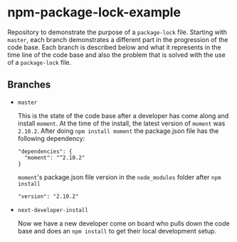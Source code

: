 # npm-package-lock-example
Repository to demonstrate the purpose of a `package-lock` file.  Starting with `master`, each branch demonstrates a different part in the progression of the code base.  Each branch is described below and what it represents in the time line of the code base and also the problem that is solved with the use of a `package-lock` file.


## Branches
* `master`
  
  This is the state of the code base after a developer has come along and install `moment`.  At the time of the install, the latest version of `moment` was `2.10.2`.  After doing `npm install moment` the package.json file has the following dependency:
  ```
  "dependencies": {
    "moment": "^2.10.2"
  }
  ```

  `moment`'s package.json file version in the `node_modules` folder after `npm install`
  ```
  "version": "2.10.2"
  ```

* `next-developer-install`
  
  Now we have a new developer come on board who pulls down the code base and does an `npm install` to get their local development setup.
